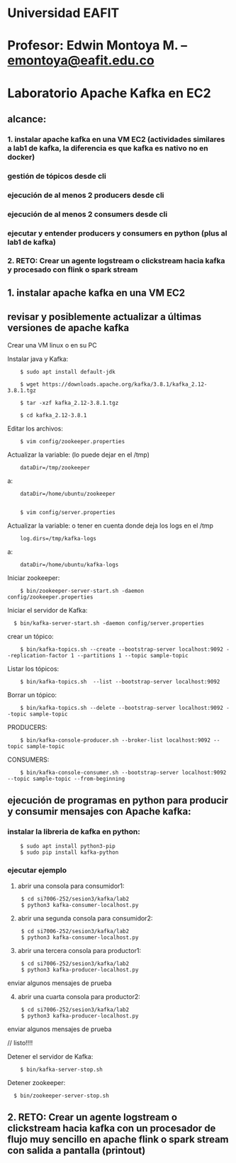 # Universidad EAFIT

# Profesor: Edwin Montoya M. – emontoya@eafit.edu.co

# Laboratorio Apache Kafka en EC2

## alcance:

### 1. instalar apache kafka en una VM EC2 (actividades similares a lab1 de kafka, la diferencia es que kafka es nativo no en docker)
###  gestión de tópicos desde cli
###  ejecución de al menos 2 producers desde cli
###  ejecución de al menos 2 consumers desde cli
###  ejecutar y entender producers y consumers en python (plus al lab1 de kafka)
### 2. RETO: Crear un agente logstream o clickstream hacia kafka  y procesado con flink o spark stream

## 1. instalar apache kafka en una VM EC2

## revisar y posiblemente actualizar a últimas versiones de apache kafka

Crear una VM linux o en su PC 

Instalar java y Kafka: 

        $ sudo apt install default-jdk

        $ wget https://downloads.apache.org/kafka/3.8.1/kafka_2.12-3.8.1.tgz

        $ tar -xzf kafka_2.12-3.8.1.tgz

        $ cd kafka_2.12-3.8.1

Editar los archivos: 

        $ vim config/zookeeper.properties 

Actualizar la variable: (lo puede dejar en el /tmp) 

        dataDir=/tmp/zookeeper 

a: 

        dataDir=/home/ubuntu/zookeeper 


        $ vim config/server.properties 

Actualizar la variable: o tener en cuenta donde deja los logs en el /tmp 

        log.dirs=/tmp/kafka-logs 

a: 

        dataDir=/home/ubuntu/kafka-logs 

 Iniciar zookeeper: 

        $ bin/zookeeper-server-start.sh -daemon config/zookeeper.properties 

Iniciar el servidor de Kafka: 

      $ bin/kafka-server-start.sh -daemon config/server.properties 

crear un tópico: 

        $ bin/kafka-topics.sh --create --bootstrap-server localhost:9092 --replication-factor 1 --partitions 1 --topic sample-topic

Listar los tópicos: 

        $ bin/kafka-topics.sh  --list --bootstrap-server localhost:9092

Borrar un tópico: 

        $ bin/kafka-topics.sh --delete --bootstrap-server localhost:9092 --topic sample-topic 

PRODUCERS: 

        $ bin/kafka-console-producer.sh --broker-list localhost:9092 --topic sample-topic 

CONSUMERS: 

        $ bin/kafka-console-consumer.sh --bootstrap-server localhost:9092 --topic sample-topic --from-beginning 

## ejecución de programas en python para producir y consumir mensajes con Apache kafka:

### instalar la libreria de kafka en python:

        $ sudo apt install python3-pip
        $ sudo pip install kafka-python

### ejecutar ejemplo

1. abrir una consola para consumidor1:

        $ cd si7006-252/sesion3/kafka/lab2
        $ python3 kafka-consumer-localhost.py

2. abrir una segunda consola para consumidor2:

        $ cd si7006-252/sesion3/kafka/lab2
        $ python3 kafka-consumer-localhost.py

3. abrir una tercera consola para productor1:

        $ cd si7006-252/sesion3/kafka/lab2
        $ python3 kafka-producer-localhost.py

enviar algunos mensajes de prueba

4. abrir una cuarta consola para productor2:

        $ cd si7006-252/sesion3/kafka/lab2
        $ python3 kafka-producer-localhost.py

enviar algunos mensajes de prueba

// listo!!!!

Detener el servidor de Kafka: 

        $ bin/kafka-server-stop.sh 

Detener zookeeper: 

      $ bin/zookeeper-server-stop.sh  

## 2. RETO: Crear un agente logstream o clickstream hacia kafka con un procesador de flujo muy sencillo en apache flink o spark stream con salida a pantalla (printout)

